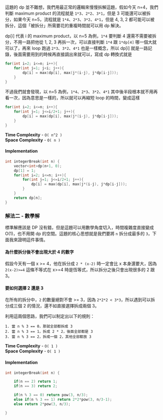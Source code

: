 

這題的 dp 並不難想，我們用最正常的邏輯來慢慢拆解這題，假如今天 n=4，我們判斷 maximum product 的流程就是 `1*3`、`2*2`、`3*1`，但是 3 可能還可以被拆分，如果今天 n=5，流程就是 `1*4`、`2*3`、`3*2`、`4*1`，但是 4, 3, 2 都可能可以被拆分，這個「被拆分」所需要花的重複時間就可以用 dp 解決。

dp[i] 代表 i 的 maximum product，以 n=5 為例，`1*4` 要判斷 4 還需不需要被拆分，不用一路把他從 1, 2, 3 再拆一次，可以直接判斷 `1*4` 跟 `1*dp[4]` 哪一個大就可以了，再來 loop 跑過 `2*3`、`3*2`、`4*1` 也是一樣概念，所以 dp[i] 就是一路記錄，後面需要用到的時候再直接調出來就可以，寫成 dp 轉換式就是

```cpp
for(int i=2; i<=n; i++){
    for(int j=1; j<i; j++){
        dp[i] = max(dp[i], max(j*(i-j), j*dp[i-j]));
    }
}
```

不過我們就會發現，以 n=5 為例，`1*4`、`2*3`、`3*2`、`4*1` 其中後半段根本就不用再看一次，因為意思是一樣的，所以就可以再縮短 loop 的時間，變成這樣

```cpp
for(int i=2; i<=n; i++){
    for(int j=1; j<=i/2+1; j++){
        dp[i] = max(dp[i], max(j*(i-j), j*dp[i-j]));
    }
}
```

**Time Complexity** - `O( n^2 )`<br>
**Space Complexity** - `O( n )`

#### **Implementation**

```cpp
int integerBreak(int n) {
    vector<int>dp(n+1, 0);
    dp[1] = 1;
    for(int i=2; i<=n; i++){
        for(int j=1; j<=i/2+1; j++){
            dp[i] = max(dp[i], max(j*(i-j), j*dp[i-j]));
        }
    }
    return dp[n];
}
```

### **解法二 - 數學解**

標準解應該是 DP 沒有錯，但是這題可以用數學角度切入，時間複雜度直接變成 O(1)，也不用開 dp 的空間。這題的核心思想就是我們要將 `n` 拆分成最多的 `3`，下面我來證明這件事情。

#### **為什麼拆分後不會出現大於 4 的數字**

假設今天有一個 x >= 4，他在拆分成 `2 * (x-2)` 時一定會比 x 本身還要大，因為 `2(x-2)>=4` 這條不等式在 x>=4 時是恆等式，所以拆分之後只會出現很多的 2 跟 3。

#### **要如何選擇 2 還是 3**

在所有的拆分中，`2` 的數量絕對不會 >= 3，因為 `2*2*2 < 3*3`，所以遇到可以拆分成三個 2 的情況，還不如直接選擇拆成兩個 3。

利用這兩個思路，我們可以制定出以下的規則：

```
1. 當 n % 3 == 0，那就全部都拆成 3
2. 當 n % 3 == 1，拆成 2 * 2，後面全部都是 3
3. 當 n % 3 == 2，拆成一個 2，其他全部都放 3
```

**Time Complexity** - `O( 1 )`<br>
**Space Complexity** - `O( 1 )`

#### **Implementation**

```cpp
int integerBreak(int n) {

    if(n == 2) return 1;
    if(n == 3) return 2;

    if(n % 3 == 0) return pow(3, n/3);
    else if(n % 3 == 1) return 2*2*pow(3, n/3-1);
    else return 2*pow(3, n/3);

}
```